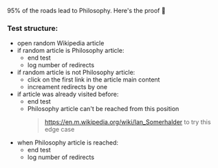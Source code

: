 95% of the roads lead to Philosophy. Here's the proof 🙂

### Test structure: 
- open random Wikipedia article
- if random article is Philosophy article:
  - end test
  - log number of redirects 
- if random article is not Philosophy article:
  - click on the first link in the article main content
  - increament redirects by one
- if article was already visited before:
  - end test 
  - Philosophy article can't be reached from this position
    > https://en.m.wikipedia.org/wiki/Ian_Somerhalder to try this edge case
- when Philosophy article is reached:
  - end test
  - log number of redirects
